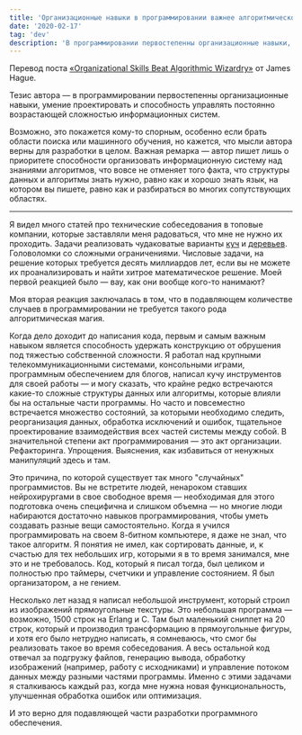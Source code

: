 ```yaml
---
title: 'Организационные навыки в программировании важнее алгоритмической магии'
date: '2020-02-17'
tag: 'dev'
description: 'В программировании первостепенны организационные навыки, умение проектировать и способность управлять постоянно возрастающей сложностью информационных систем.'
---
```


Перевод поста [«Organizational Skills Beat Algorithmic Wizardry»](https://prog21.dadgum.com/177.html) от James Hague.

Тезис автора — в программировании первостепенны организационные навыки, умение проектировать и способность управлять постоянно возрастающей сложностью информационных систем.

Возможно, это покажется кому-то спорным, особенно если брать области поиска или машинного обучения, но кажется, что мысли автора верны для разработки в целом. Важная ремарка — автор пишет лишь о приоритете способности организовать информационную систему над знаниями алгоритмов, что вовсе не отменяет того факта, что структуры данных и алгоритмы знать нужно, равно как и хорошо знать язык, на котором вы пишете, равно как и разбираться во многих сопутствующих областях.

---

Я видел много статей про технические собеседования в топовые компании, которые заставляли меня радоваться, что мне не нужно их проходить. Задачи реализовать чудаковатые варианты [куч](<https://ru.wikipedia.org/wiki/%D0%9A%D1%83%D1%87%D0%B0_(%D1%81%D1%82%D1%80%D1%83%D0%BA%D1%82%D1%83%D1%80%D0%B0_%D0%B4%D0%B0%D0%BD%D0%BD%D1%8B%D1%85)>) и [деревьев](<https://ru.wikipedia.org/wiki/%D0%94%D0%B5%D1%80%D0%B5%D0%B2%D0%BE_(%D1%81%D1%82%D1%80%D1%83%D0%BA%D1%82%D1%83%D1%80%D0%B0_%D0%B4%D0%B0%D0%BD%D0%BD%D1%8B%D1%85)>). Головоломки со сложными ограничениями. Числовые задачи, на решение которых требуется десять миллиардов лет, если вы не можете их проанализировать и найти хитрое математическое решение. Моей первой реакцией было — вау, как они вообще кого-то нанимают?

Моя вторая реакция заключалась в том, что в подавляющем количестве случаев в программировании не требуется такого рода алгоритмическая магия.

Когда дело доходит до написания кода, первым и самым важным навыком является способность удержать конструкцию от обрушения под тяжестью собственной сложности. Я работал над крупными телекоммуникационными системами, консольными играми, программным обеспечением для блогов, написал кучу инструментов для своей работы — и могу сказать, что крайне редко встречаются какие-то сложные структуры данных или алгоритмы, которые влияли бы на остальные части программы. Но часто и повсеместно встречается множество состояний, за которыми необходимо следить, реорганизация данных, обработка исключений и ошибок, тщательное проектирование взаимодействия всех частей системы между собой. В значительной степени акт программирования — это акт организации. Рефакторинга. Упрощения. Выяснения, как избавиться от ненужных манипуляций здесь и там.

Это причина, по которой существует так много "случайных" программистов. Вы не встретите людей, ненароком ставших нейрохирургами в свое свободное время — необходимая для этого подготовка очень специфична и слишком объемна — но многие люди набираются достаточно навыков программирования, чтобы уметь создавать разные вещи самостоятельно. Когда я учился программировать на своем 8-битном компьютере, я даже не знал, что такое алгоритм. Я понятия не имел, как сортировать данные, и, к счастью для тех небольших игр, которыми я в то время занимался, мне это и не требовалось. Код, который я писал тогда, был целиком и полностью про таймеры, счетчики и управление состоянием. Я был организатором, а не гением.

Несколько лет назад я написал небольшой инструмент, который строил из изображений прямоугольные текстуры. Это небольшая программа — возможно, 1500 строк на Erlang и С. Там был маленький сниппет на 20 строк, который и производил трансформацию в прямоугольные фигуры, и хотя его было нетрудно написать, я сомневаюсь, что смог бы реализовать такое во время собеседования. А весь остальной код отвечал за подгрузку файлов, генерацию вывода, обработку изображений (например, работу с исходниками) и управление потоком данных между разными частями программы. Именно с этими задачами я сталкиваюсь каждый раз, когда мне нужна новая функциональность, улучшенная обработка ошибок или оптимизация.

И это верно для подавляющей части разработки программного обеспечения.
